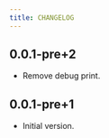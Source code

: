 ```yaml
---
title: CHANGELOG
---
```


## 0.0.1-pre+2

- Remove debug print.

## 0.0.1-pre+1

- Initial version.
